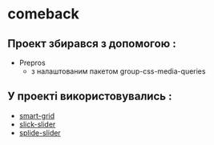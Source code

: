 # comeback

## Проект збирався з допомогою :
- Prepros
  - з налаштованим пакетом group-css-media-queries

## У проекті використовувались :
- [smart-grid](https://github.com/dmitry-lavrik/smart-grid)
- [slick-slider](https://github.com/kenwheeler/slick/)
- [splide-slider](https://github.com/Splidejs/splide/)
